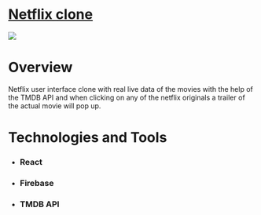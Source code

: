 <h1> <a href="https://netflix-clone-2ef3a.web.app/">Netflix clone </a></h1>
<img src="./netflix clone.png" />

<h1>Overview</h1>

<p>Netflix user interface clone with real live data of the movies with the help of the TMDB API and when clicking on any of the netflix originals a trailer of the actual movie will pop up.</h1>


<h1>Technologies and Tools</h1>

<ul>
      <li>
        <h3>React</h3>
      </li>
       <li>
           <h3>Firebase</h3>
       </li>
       <li>
           <h3>TMDB API</h3>
       </li>
</ul>

